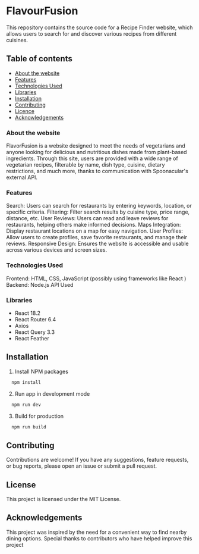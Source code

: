 # FlavourFusion  

This repository contains the source code for a Recipe Finder website, which allows users to search for and discover various recipes from different cuisines.



## Table of contents
- [About the website](#about-the-website)
- [Features](#features)
- [Technologies Used](#TechnologiesUsed)
- [Libraries](#Libraries)
- [Installation](#Installation)
- [Contributing](#Constributing)
- [Licence](#Licence)
- [Acknowledgements](#Acknowledgements)


### About the website

FlavorFusion is a website designed to meet the needs of vegetarians and anyone looking for delicious and nutritious dishes made from plant-based ingredients. Through this site, users are provided with a wide range of vegetarian recipes, filterable by name, dish type, cuisine, dietary restrictions, and much more, thanks to communication with Spoonacular's external API.


### Features

Search: Users can search for restaurants by entering keywords, location, or specific criteria.
Filtering: Filter search results by cuisine type, price range, distance, etc.
User Reviews: Users can read and leave reviews for restaurants, helping others make informed decisions.
Maps Integration: Display restaurant locations on a map for easy navigation.
User Profiles: Allow users to create profiles, save favorite restaurants, and manage their reviews.
Responsive Design: Ensures the website is accessible and usable across various devices and screen sizes.


### Technologies Used

Frontend: HTML, CSS, JavaScript (possibly using frameworks like React )
Backend: Node.js
API Used


### Libraries

- React 18.2
- React Router 6.4
- Axios
- React Query 3.3
- React Feather

## Installation

1. Install NPM packages

```bash
  npm install
```

2. Run app in development mode

```bash
  npm run dev
```

3. Build for production

```bash
  npm run build
```

## Contributing

Contributions are welcome! If you have any suggestions, feature requests, or bug reports, please open an issue or submit a pull request.

## License

This project is licensed under the MIT License.

## Acknowledgements

This project was inspired by the need for a convenient way to find nearby dining options.
Special thanks to contributors who have helped improve this project
